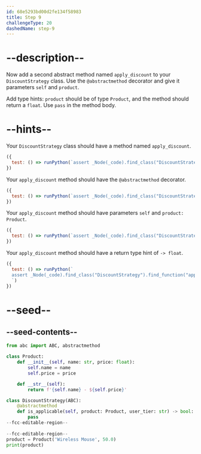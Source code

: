 ```yaml
---
id: 68e5293bd00d2fe134f58983
title: Step 9
challengeType: 20
dashedName: step-9
---
```


# --description--

Now add a second abstract method named `apply_discount` to your `DiscountStrategy` class. Use the `@abstractmethod` decorator and give it parameters `self` and `product`.

Add type hints: `product` should be of type `Product`, and the method should return a `float`. Use `pass` in the method body.

# --hints--

Your `DiscountStrategy` class should have a method named `apply_discount`.

```js
({
  test: () => runPython(`assert _Node(_code).find_class("DiscountStrategy").has_function("apply_discount")`)
})
```

Your `apply_discount` method should have the `@abstractmethod` decorator.

```js
({
  test: () => runPython(`assert _Node(_code).find_class("DiscountStrategy").find_function("apply_discount").has_decorators("abstractmethod")`)
})
```

Your `apply_discount` method should have parameters `self` and `product: Product`.

```js
({
  test: () => runPython(`assert _Node(_code).find_class("DiscountStrategy").find_function("apply_discount").has_args("self, product:Product")`)
})
```

Your `apply_discount` method should have a return type hint of `-> float`.

```js
({
  test: () => runPython(`
  assert _Node(_code).find_class("DiscountStrategy").find_function("apply_discount").has_returns("float")
  `)
})
```

# --seed--

## --seed-contents--

```py
from abc import ABC, abstractmethod

class Product:
    def __init__(self, name: str, price: float):
        self.name = name
        self.price = price

    def __str__(self):
        return f'{self.name} - ${self.price}'

class DiscountStrategy(ABC):
    @abstractmethod
    def is_applicable(self, product: Product, user_tier: str) -> bool:
        pass
--fcc-editable-region--
    
--fcc-editable-region--
product = Product('Wireless Mouse', 50.0)
print(product)
```
